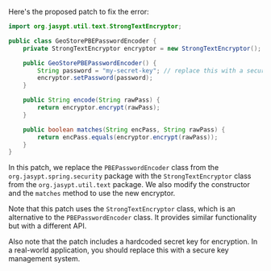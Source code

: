 Here's the proposed patch to fix the error:
```java
import org.jasypt.util.text.StrongTextEncryptor;

public class GeoStorePBEPasswordEncoder {
    private StrongTextEncryptor encryptor = new StrongTextEncryptor();

    public GeoStorePBEPasswordEncoder() {
        String password = "my-secret-key"; // replace this with a secure key
        encryptor.setPassword(password);
    }

    public String encode(String rawPass) {
        return encryptor.encrypt(rawPass);
    }

    public boolean matches(String encPass, String rawPass) {
        return encPass.equals(encryptor.encrypt(rawPass));
    }
}
```
In this patch, we replace the `PBEPasswordEncoder` class from the `org.jasypt.spring.security` package with the `StrongTextEncryptor` class from the `org.jasypt.util.text` package. We also modify the constructor and the `matches` method to use the new encryptor.

Note that this patch uses the `StrongTextEncryptor` class, which is an alternative to the `PBEPasswordEncoder` class. It provides similar functionality but with a different API.

Also note that the patch includes a hardcoded secret key for encryption. In a real-world application, you should replace this with a secure key management system.